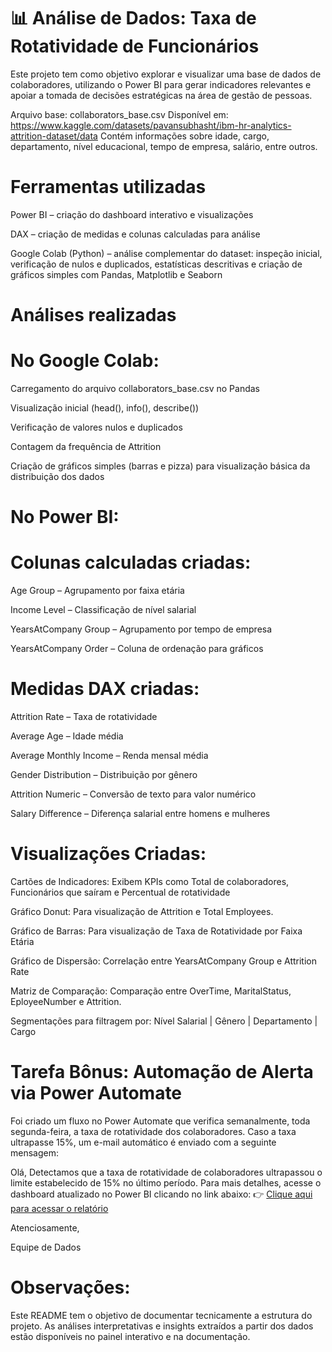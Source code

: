 # 📊 Análise de Dados: Taxa de Rotatividade de Funcionários 

Este projeto tem como objetivo explorar e visualizar uma base de dados de colaboradores, utilizando o Power BI para gerar indicadores relevantes e apoiar a tomada de decisões estratégicas na área de gestão de pessoas.

Arquivo base: collaborators_base.csv 
Disponível em: https://www.kaggle.com/datasets/pavansubhasht/ibm-hr-analytics-attrition-dataset/data
Contém informações sobre idade, cargo, departamento, nível educacional, tempo de empresa, salário, entre outros.

# Ferramentas utilizadas

Power BI – criação do dashboard interativo e visualizações

DAX – criação de medidas e colunas calculadas para análise

Google Colab (Python) – análise complementar do dataset: inspeção inicial, verificação de nulos e duplicados, estatísticas descritivas e criação de gráficos simples com Pandas, Matplotlib e Seaborn

# Análises realizadas

# No Google Colab: 

Carregamento do arquivo collaborators_base.csv no Pandas

Visualização inicial (head(), info(), describe())

Verificação de valores nulos e duplicados

Contagem da frequência de Attrition

Criação de gráficos simples (barras e pizza) para visualização básica da distribuição dos dados

# No Power BI:

# Colunas calculadas criadas:

Age Group – Agrupamento por faixa etária

Income Level – Classificação de nível salarial

YearsAtCompany Group – Agrupamento por tempo de empresa

YearsAtCompany Order – Coluna de ordenação para gráficos

# Medidas DAX criadas:

Attrition Rate – Taxa de rotatividade

Average Age – Idade média

Average Monthly Income – Renda mensal média

Gender Distribution – Distribuição por gênero

Attrition Numeric – Conversão de texto para valor numérico

Salary Difference – Diferença salarial entre homens e mulheres

# Visualizações Criadas:

Cartões de Indicadores: Exibem KPIs como Total de colaboradores, Funcionários que saíram e Percentual de rotatividade

Gráfico Donut:
Para visualização de Attrition e Total Employees.

Gráfico de Barras:
Para visualização de Taxa de Rotatividade por Faixa Etária 

Gráfico de Dispersão:
 Correlação entre YearsAtCompany Group e Attrition Rate
 
Matriz de Comparação:
 Comparação entre OverTime, MaritalStatus, EployeeNumber e Attrition.

Segmentações para filtragem por:
Nível Salarial |
Gênero |
Departamento |
Cargo 

# Tarefa Bônus: Automação de Alerta via Power Automate

Foi criado um fluxo no Power Automate que verifica semanalmente, toda segunda-feira, a taxa de rotatividade dos colaboradores. Caso a taxa ultrapasse 15%, um e-mail automático é enviado com a seguinte mensagem:

Olá,
Detectamos que a taxa de rotatividade de colaboradores ultrapassou o limite estabelecido de 15% no último período.
Para mais detalhes, acesse o dashboard atualizado no Power BI clicando no link abaixo:
👉 <a href="https://app.powerbi.com/links/AGOTDx48Hf?ctid=e8cf2639-1f98-4bb4-bd89-abd14928937f&pbi_source=linkShare">Clique aqui para acessar o relatório</a>

Atenciosamente,

Equipe de Dados


# Observações:

Este README tem o objetivo de documentar tecnicamente a estrutura do projeto. As análises interpretativas e insights extraídos a partir dos dados estão disponíveis no painel interativo e na documentação.


